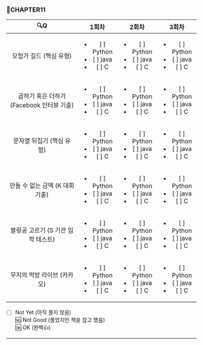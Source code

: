 ### :page_with_curl:CHAPTER11

|                  :mag:Q                   |                            1회차                            |                            2회차                            |                            3회차                            |
| :---------------------------------------: | :---------------------------------------------------------: | :---------------------------------------------------------: | :---------------------------------------------------------: |
|          모험가 길드 (핵심 유형)          | <ul><li>[ ] Python</li><li>[ ] java</li><li>[ ] C</li></ul> | <ul><li>[ ] Python</li><li>[ ] java</li><li>[ ] C</li></ul> | <ul><li>[ ] Python</li><li>[ ] java</li><li>[ ] C</li></ul> |
| 곱하기 혹은 더하기 (Facebook 인터뷰 기출) | <ul><li>[ ] Python</li><li>[ ] java</li><li>[ ] C</li></ul> | <ul><li>[ ] Python</li><li>[ ] java</li><li>[ ] C</li></ul> | <ul><li>[ ] Python</li><li>[ ] java</li><li>[ ] C</li></ul> |
|         문자열 뒤집기 (핵심 유형)         | <ul><li>[ ] Python</li><li>[ ] java</li><li>[ ] C</li></ul> | <ul><li>[ ] Python</li><li>[ ] java</li><li>[ ] C</li></ul> | <ul><li>[ ] Python</li><li>[ ] java</li><li>[ ] C</li></ul> |
|      만들 수 없는 금액 (K 대회 기출)      | <ul><li>[ ] Python</li><li>[ ] java</li><li>[ ] C</li></ul> | <ul><li>[ ] Python</li><li>[ ] java</li><li>[ ] C</li></ul> | <ul><li>[ ] Python</li><li>[ ] java</li><li>[ ] C</li></ul> |
|    볼링공 고르기 (S 기관 입학 테스트)     | <ul><li>[ ] Python</li><li>[ ] java</li><li>[ ] C</li></ul> | <ul><li>[ ] Python</li><li>[ ] java</li><li>[ ] C</li></ul> | <ul><li>[ ] Python</li><li>[ ] java</li><li>[ ] C</li></ul> |
|        무지의 먹방 라이브 (카카오)        | <ul><li>[ ] Python</li><li>[ ] java</li><li>[ ] C</li></ul> | <ul><li>[ ] Python</li><li>[ ] java</li><li>[ ] C</li></ul> | <ul><li>[ ] Python</li><li>[ ] java</li><li>[ ] C</li></ul> |

- [ ] Not Yet (아직 풀지 않음)<br/>
      :ng: Not Good (풀었지만 책을 참고 했음)<br/>
      :ok: OK (완벽:+1:)<br/>

---

